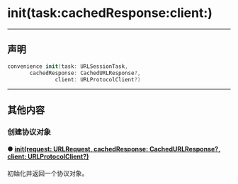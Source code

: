 # init(task:cachedResponse:client:)

---

## 声明

```swift
convenience init(task: URLSessionTask, 
       cachedResponse: CachedURLResponse?, 
               client: URLProtocolClient?)
```

--- 
## 其他内容

### 创建协议对象

#### ● [init(request: URLRequest, cachedResponse: CachedURLResponse?, client: URLProtocolClient?)](./init-request-cachedResponse-client.md)

初始化并返回一个协议对象。
